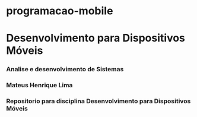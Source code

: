 # programacao-mobile
# Desenvolvimento para Dispositivos Móveis
### Analise e desenvolvimento de Sistemas
### Mateus Henrique Lima
### Repositorio para disciplina Desenvolvimento para Dispositivos Móveis
